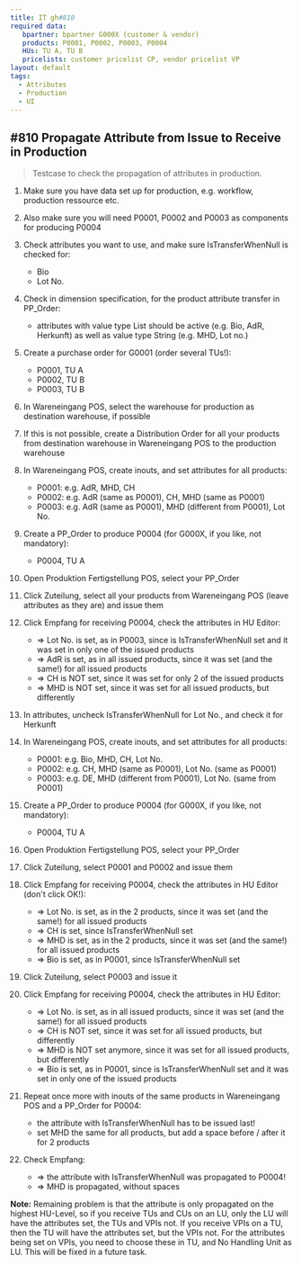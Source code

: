```yaml
---
title: IT gh#810
required data:
   bpartner: bpartner G000X (customer & vendor)
   products: P0001, P0002, P0003, P0004
   HUs: TU A, TU B
   pricelists: customer pricelist CP, vendor pricelist VP   
layout: default
tags:
  - Attributes
  - Production
  - UI
---
```

## #810 Propagate Attribute from Issue to Receive in Production

> Testcase to check the propagation of attributes in production.


1. Make sure you have data set up for production, e.g. workflow, production ressource etc.

1. Also make sure you will need P0001, P0002 and P0003 as components for producing P0004

1. Check attributes you want to use, and make sure IsTransferWhenNull is checked for:
	* Bio
	* Lot No.

1. Check in dimension specification, for the product attribute transfer in PP_Order:
	* attributes with value type List should be active (e.g. Bio, AdR, Herkunft) as well as value type String (e.g. MHD, Lot no.)

1. Create a purchase order for G0001 (order several TUs!):
	* P0001, TU A
	* P0002, TU B
	* P0003, TU B
	
1. In Wareneingang POS, select the warehouse for production as destination warehouse, if possible

1. If this is not possible, create a Distribution Order for all your products from destination warehouse in Wareneingang POS to the production warehouse

1. In Wareneingang POS, create inouts, and set attributes for all products:
	* P0001: e.g. AdR, MHD, CH
	* P0002: e.g. AdR (same as P0001), CH, MHD (same as P0001)
	* P0003: e.g. AdR (same as P0001), MHD (different from P0001), Lot No.
	
1. Create a PP_Order to produce P0004 (for G000X, if you like, not mandatory):
	* P0004, TU A
	
1. Open Produktion Fertigstellung POS, select your PP_Order

1. Click Zuteilung, select all your products from Wareneingang POS (leave attributes as they are) and issue them 

1. Click Empfang for receiving P0004, check the attributes in HU Editor:
	* => Lot No. is set, as in P0003, since is IsTransferWhenNull set and it was set in only one of the issued products
	* => AdR is set, as in all issued products, since it was set (and the same!) for all issued products 
	* => CH is NOT set, since it was set for only 2 of the issued products
	* => MHD is NOT set, since it was set for all issued products, but differently
	
1. In attributes, uncheck IsTransferWhenNull for Lot No., and check it for Herkunft
	
1. In Wareneingang POS, create inouts, and set attributes for all products:
	* P0001: e.g. Bio, MHD, CH, Lot No. 
	* P0002: e.g. CH, MHD (same as P0001), Lot No. (same as P0001)
	* P0003: e.g. DE, MHD (different from P0001), Lot No. (same from P0001)
	
1. Create a PP_Order to produce P0004 (for G000X, if you like, not mandatory):
	* P0004, TU A
	
1. Open Produktion Fertigstellung POS, select your PP_Order

1. Click Zuteilung, select P0001 and P0002 and issue them

1. Click Empfang for receiving P0004, check the attributes in HU Editor (don't click OK!):
	* => Lot No. is set, as in the 2 products, since it was set (and the same!) for all issued products
	* => CH is set, since IsTransferWhenNull set
	* => MHD is set, as in the 2 products, since it was set (and the same!) for all issued products
	* => Bio is set, as in P0001, since IsTransferWhenNull set
	
1. Click Zuteilung, select P0003 and issue it

1. Click Empfang for receiving P0004, check the attributes in HU Editor:
	* => Lot No. is set, as in all issued products, since it was set (and the same!) for all issued products
	* => CH is NOT set, since it was set for all issued products, but differently
	* => MHD is NOT set anymore, since it was set for all issued products, but differently
	* => Bio is set, as in P0001, since is IsTransferWhenNull set and it was set in only one of the issued products

1. Repeat once more with inouts of the same products in Wareneingang POS and a PP_Order for P0004:
	* the attribute with IsTransferWhenNull has to be issued last!
	* set MHD the same for all products, but add a space before / after it for 2 products
	
1. Check Empfang:
	* => the attribute with IsTransferWhenNull was propagated to P0004!
	* => MHD is propagated, without spaces
	
	
**Note:** Remaining problem is that the attribute is only propagated on the highest HU-Level, so if you receive TUs and CUs on an LU, only the LU will have the attributes set, the TUs and VPIs not. If you receive
VPIs on a TU, then the TU will have the attributes set, but the VPIs not. For the attributes being set on VPIs, you need to choose these in TU, and No Handling Unit as LU. This will be fixed in a future task.
	
